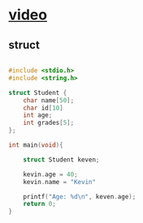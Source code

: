 # [video](https://youtu.be/dqa0KMSMx2w?list=PLA1FTfKBAEX4hblYoH6mnq0zsie2w6Wif)

## struct

```c

#include <stdio.h>
#include <string.h>

struct Student {
    char name[50];
    char id[10]
    int age;
    int grades[5];
};

int main(void){

    struct Student keven;

    kevin.age = 40;
    kevin.name = "Kevin"

    printf("Age: %d\n", keven.age);
    return 0;
}

```